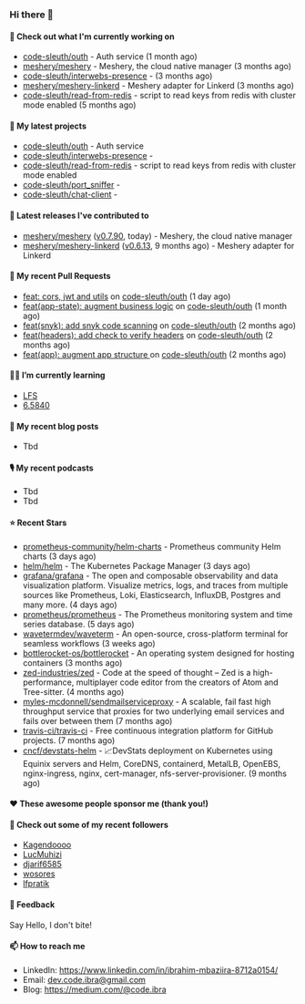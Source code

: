 

### Hi there 👋

#### 👷 Check out what I'm currently working on

- [code-sleuth/outh](https://github.com/code-sleuth/outh) - Auth service (1 month ago)
- [meshery/meshery](https://github.com/meshery/meshery) - Meshery, the cloud native manager (3 months ago)
- [code-sleuth/interwebs-presence](https://github.com/code-sleuth/interwebs-presence) -  (3 months ago)
- [meshery/meshery-linkerd](https://github.com/meshery/meshery-linkerd) - Meshery adapter for Linkerd (3 months ago)
- [code-sleuth/read-from-redis](https://github.com/code-sleuth/read-from-redis) - script to read keys from redis with cluster mode enabled (5 months ago)

#### 🌱 My latest projects

- [code-sleuth/outh](https://github.com/code-sleuth/outh) - Auth service
- [code-sleuth/interwebs-presence](https://github.com/code-sleuth/interwebs-presence) - 
- [code-sleuth/read-from-redis](https://github.com/code-sleuth/read-from-redis) - script to read keys from redis with cluster mode enabled
- [code-sleuth/port_sniffer](https://github.com/code-sleuth/port_sniffer) - 
- [code-sleuth/chat-client](https://github.com/code-sleuth/chat-client) - 

#### 🔭 Latest releases I've contributed to

- [meshery/meshery](https://github.com/meshery/meshery) ([v0.7.90](https://github.com/meshery/meshery/releases/tag/v0.7.90), today) - Meshery, the cloud native manager
- [meshery/meshery-linkerd](https://github.com/meshery/meshery-linkerd) ([v0.6.13](https://github.com/meshery/meshery-linkerd/releases/tag/v0.6.13), 9 months ago) - Meshery adapter for Linkerd

#### 🔨 My recent Pull Requests

- [feat: cors, jwt and utils](https://github.com/code-sleuth/outh/pull/14) on [code-sleuth/outh](https://github.com/code-sleuth/outh) (1 day ago)
- [feat(app-state): augment business logic](https://github.com/code-sleuth/outh/pull/13) on [code-sleuth/outh](https://github.com/code-sleuth/outh) (1 month ago)
- [feat(snyk): add snyk code scanning](https://github.com/code-sleuth/outh/pull/11) on [code-sleuth/outh](https://github.com/code-sleuth/outh) (2 months ago)
- [feat(headers): add check to verify headers](https://github.com/code-sleuth/outh/pull/10) on [code-sleuth/outh](https://github.com/code-sleuth/outh) (2 months ago)
- [feat(app): augment app structure ](https://github.com/code-sleuth/outh/pull/9) on [code-sleuth/outh](https://github.com/code-sleuth/outh) (2 months ago)

#### 🌱📖 I’m currently learning
- [LFS](https://www.linuxfromscratch.org/lfs/)
- [6.5840](http://nil.csail.mit.edu/6.5840/2024/)

#### 📜 My recent blog posts
- Tbd

#### 🎙️ My recent podcasts
- Tbd
- Tbd

#### ⭐ Recent Stars

- [prometheus-community/helm-charts](https://github.com/prometheus-community/helm-charts) - Prometheus community Helm charts (3 days ago)
- [helm/helm](https://github.com/helm/helm) - The Kubernetes Package Manager (3 days ago)
- [grafana/grafana](https://github.com/grafana/grafana) - The open and composable observability and data visualization platform. Visualize metrics, logs, and traces from multiple sources like Prometheus, Loki, Elasticsearch, InfluxDB, Postgres and many more.  (4 days ago)
- [prometheus/prometheus](https://github.com/prometheus/prometheus) - The Prometheus monitoring system and time series database. (5 days ago)
- [wavetermdev/waveterm](https://github.com/wavetermdev/waveterm) - An open-source, cross-platform terminal for seamless workflows (3 weeks ago)
- [bottlerocket-os/bottlerocket](https://github.com/bottlerocket-os/bottlerocket) - An operating system designed for hosting containers (3 months ago)
- [zed-industries/zed](https://github.com/zed-industries/zed) - Code at the speed of thought – Zed is a high-performance, multiplayer code editor from the creators of Atom and Tree-sitter. (4 months ago)
- [myles-mcdonnell/sendmailserviceproxy](https://github.com/myles-mcdonnell/sendmailserviceproxy) - A scalable, fail fast high throughput service that proxies for two underlying email services and fails over between them (7 months ago)
- [travis-ci/travis-ci](https://github.com/travis-ci/travis-ci) - Free continuous integration platform for GitHub projects. (7 months ago)
- [cncf/devstats-helm](https://github.com/cncf/devstats-helm) - 📈DevStats deployment on Kubernetes using Equinix servers and Helm, CoreDNS, containerd, MetalLB, OpenEBS, nginx-ingress, nginx, cert-manager, nfs-server-provisioner. (9 months ago)

#### ❤️ These awesome people sponsor me (thank you!)


#### 👯 Check out some of my recent followers

- [Kagendoooo](https://github.com/Kagendoooo)
- [LucMuhizi](https://github.com/LucMuhizi)
- [djarif6585](https://github.com/djarif6585)
- [wosores](https://github.com/wosores)
- [lfpratik](https://github.com/lfpratik)

#### 💬 Feedback

Say Hello, I don't bite!

#### 📫 How to reach me

- LinkedIn: https://www.linkedin.com/in/ibrahim-mbaziira-8712a0154/
- Email: dev.code.ibra@gmail.com
- Blog: https://medium.com/@code.ibra



